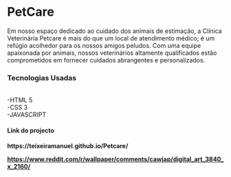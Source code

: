 
<h1> PetCare</h1>
Em nosso espaço dedicado ao cuidado dos animais de estimação, a Clínica Veterinária Petcare é mais do que um local de atendimento médico; é um refúgio acolhedor para os nossos amigos peludos. Com uma equipe apaixonada por animais, nossos veterinários altamente qualificados estão comprometidos em fornecer cuidados abrangentes e personalizados.<br>

<h3> Tecnologias Usadas</h3><br>
-HTML 5<br>
-CSS 3<br>
-JAVASCRIPT<br>
<h4>Link do projecto<h4>
https://teixeiramanuel.github.io/Petcare/

https://www.reddit.com/r/wallpaper/comments/cawjap/digital_art_3840_x_2160/
